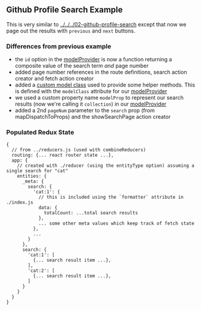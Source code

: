Github Profile Search Example
--------------------------------------------------------
This is very similar to [../../../02-github-profile-search](../../../02-github-profile-search) except that now we page out the results with `previous` and `next` buttons.


### Differences from previous example

* the `id` option in the [modelProvider](./index.js) is now a function returning a composite value of the search term *and* page number
* added page number references in the route definitions, search action creator and fetch action creator
* added a [custom model class](./collection) used to provide some helper methods.  This is defined with the `modelClass` attribute for our [modelProvider](./index.js)
* we used a custom property name `modelProp` to represent our search results (now we're calling it `collection`) in our [modelProvider](./index.js)
* added a 2nd `pageNum` parameter to the `search` prop (from mapDispatchToProps) and the showSearchPage action creator



### Populated Redux State
```
{
  // from ../reducers.js (used with combineReducers)
  routing: {... react router state ...},
  app: {
    // created with ./reducer (using the entityType option) assuming a single search for "cat"
    entities: {
      _meta: {
        search: {
          'cat:1': {
            // this is included using the `formatter` attribute in ./index.js
            data: {
              totalCount: ...total search results
            },
            ... some other meta values which keep track of fetch state
          },
          ...
        }
      },
      search: {
        'cat:1': [
          {... search result item ...},
        ],
        'cat:2': [
          {... search result item ...},
        ]
      }
    }
  }
}
```

